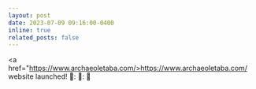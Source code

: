 ```yaml
---
layout: post
date: 2023-07-09 09:16:00-0400
inline: true
related_posts: false
---
```


<a href="https://www.archaeoletaba.com/>https://www.archaeoletaba.com/<a> website launched! 🎇: 🚀: 🎇
